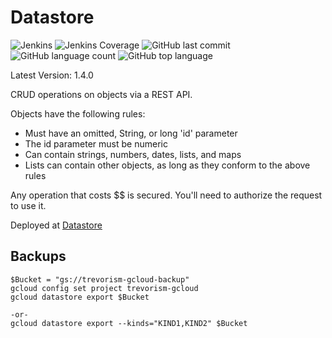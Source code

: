 # Datastore
![Jenkins](https://img.shields.io/jenkins/build/http/trevorism-build.eastus.cloudapp.azure.com/datastore)
![Jenkins Coverage](https://img.shields.io/jenkins/coverage/jacoco/http/trevorism-build.eastus.cloudapp.azure.com/datastore)
![GitHub last commit](https://img.shields.io/github/last-commit/trevorism/datastore)
![GitHub language count](https://img.shields.io/github/languages/count/trevorism/datastore)
![GitHub top language](https://img.shields.io/github/languages/top/trevorism/datastore)

Latest Version: 1.4.0

CRUD operations on objects via a REST API.

Objects have the following rules:
* Must have an omitted, String, or long 'id' parameter
* The id parameter must be numeric
* Can contain strings, numbers, dates, lists, and maps
* Lists can contain other objects, as long as they conform to the above rules

Any operation that costs $$ is secured. You'll need to authorize the request to use it.

Deployed at [Datastore](https://datastore.trevorism.com)

## Backups
```
$Bucket = "gs://trevorism-gcloud-backup"
gcloud config set project trevorism-gcloud
gcloud datastore export $Bucket

-or-
gcloud datastore export --kinds="KIND1,KIND2" $Bucket
```